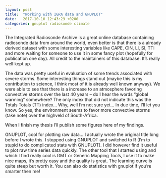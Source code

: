 ```yaml
---
layout: post
title:  "Working with IGRA data and GNUPLOT"
date:   2017-10-10 12:43:29 +0200
categories: gnuplot radiosonde climate
---
```

The Integrated Radiosonde Archive is a great online database containing
radiosonde data from around the world, even better is that there is a
already derived dataset with some interesting variables like CAPE, CIN, LI,
SI, TTI and more waiting for someone to use it in some fancy plot
(hopefully for publication one day). All credit to the maintainers of this
database. It’s really well kept up.

The data was pretty useful in evaluation of some trends associated with
severe storms. Some interesting things stand out (maybe this is my
contribution to science, I think most of it is already well known anyway).
We were able to see that there is a increase to an atmosphere favoring
convective storms over the last 40 years – do I hear the words “global
warming” somewhere? The only index that did not indicate this was the
Totals Totals (TT) index… Why, well I’m not sure yet… In due time, I’ll let
you know. So yes, the environment seems to favor more convective storms
(take note) over the highveld of South-Africa.

When I finish my thesis I’ll publish some figures here of my findings.

GNUPLOT, cool for plotting raw data… I actually wrote the original title
long before I wrote this. I stopped using GNUPLOT and switched to R (I’m to
stupid to do complicated stats with GNUPLOT). I did however find it useful
to plot raw time series data quickly. The other tool that I started using
and which I find really cool is GMT or Generic Mapping Tools, I use it to
make nice maps, it’s pretty easy and the quality is great. The learning
curve is quite steep but worth it. You can also do statistics with gnuplot
if you’re smarter then me!
